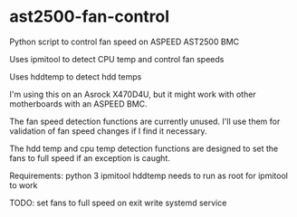# ast2500-fan-control
Python script to control fan speed on ASPEED AST2500 BMC

Uses ipmitool to detect CPU temp and control fan speeds

Uses hddtemp to detect hdd temps

I'm using this on an Asrock X470D4U, but it might work with other motherboards with an ASPEED BMC.

The fan speed detection functions are currently unused. I'll use them for validation of fan speed changes if I find it necessary.

The hdd temp and cpu temp detection functions are designed to set the fans to full speed if an exception is caught.

Requirements:
python 3
ipmitool
hddtemp
needs to run as root for ipmitool to work

TODO:
set fans to full speed on exit
write systemd service
